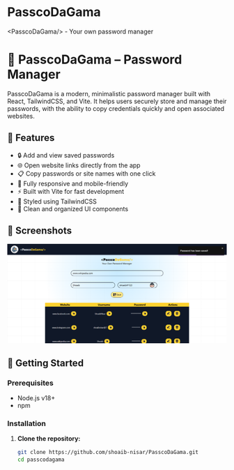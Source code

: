 # PasscoDaGama
&lt;PasscoDaGama/> - Your own password manager

# 🔐 PasscoDaGama – Password Manager

PasscoDaGama is a modern, minimalistic password manager built with React, TailwindCSS, and Vite. It helps users securely store and manage their passwords, with the ability to copy credentials quickly and open associated websites.

## 🌟 Features

- 🔒 Add and view saved passwords
- 🌐 Open website links directly from the app
- 📋 Copy passwords or site names with one click
- 💅 Fully responsive and mobile-friendly
- ⚡ Built with Vite for fast development
- 🎨 Styled using TailwindCSS
- 🧠 Clean and organized UI components

## 📸 Screenshots

![App Screenshot](public/image.png)

## 🚀 Getting Started

### Prerequisites

- Node.js v18+
- npm

### Installation

1. **Clone the repository:**
   ```bash
   git clone https://github.com/shoaib-nisar/PasscoDaGama.git
   cd passcodagama
